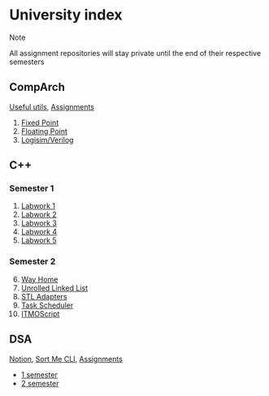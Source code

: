 # University index
> [!NOTE]
> All assignment repositories will stay private until the end of their respective semesters
## CompArch
[Useful utils](https://github.com/wzrayyy-university/ca-tools), [Assignments](https://github.com/wzrayyy-university/ca-assignments)
<ol>
<li value="1"><a href="https://github.com/wzrayyy-university/ca-fixed-point">Fixed Point</a></li>
<li value="2"><a href="https://github.com/wzrayyy-university/ca-floating-point">Floating Point</a></li>
<li value="3"><a href="https://github.com/wzrayyy-university/ca-circuit">Logisim/Verilog</a></li>
</ol>

## C++
### Semester 1</h3>
<ol>
<li value="1"><a href="https://github.com/wzrayyy-university/cpp-labwork-1">Labwork 1</a></li>
<li value="2"><a href="https://github.com/wzrayyy-university/cpp-labwork-2">Labwork 2</a></li>
<li value="3"><a href="https://github.com/wzrayyy-university/cpp-labwork-3">Labwork 3</a></li>
<li value="4"><a href="https://github.com/wzrayyy-university/cpp-labwork-4">Labwork 4</a></li>
<li value="5"><a href="https://github.com/wzrayyy-university/cpp-labwork-5">Labwork 5</a></li>
</ol>

### Semester 2</h3>
<ol>
<li value="6"><a href="https://github.com/wzrayyy-university/cpp-way-home">Way Home</a></li>
<li value="7"><a href="https://github.com/wzrayyy-university/cpp-unrolled-linked-list">Unrolled Linked List</a></li>
<li value="8"><a href="https://github.com/wzrayyy-university/cpp-stl-adapters">STL Adapters</a></li>
<li value="9"><a href="https://github.com/wzrayyy-university/cpp-task-scheduler">Task Scheduler</a></li>
<li value="10"><a href="https://github.com/wzrayyy-university/cpp-itmoscript">ITMOScript</a></li>
</ol>

## DSA
[Notion](https://sortmesucks.notion.site/2-022d157a62ed448daad9587695484f99), [Sort Me CLI](https://github.com/wzrayyy-university/dsa-cli), [Assignments](https://github.com/wzrayyy-university/dsa-assignments)
<ul>
<li value="1"><a href="https://github.com/wzrayyy-university/dsa-1">1 semester</a></li>
<li value="2"><a href="https://github.com/wzrayyy-university/dsa-2">2 semester</a></li>
</ul>
